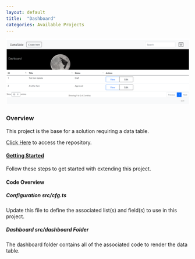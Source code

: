 ```yaml
---
layout: default
title:  "Dashboard"
categories: Available Projects
---
```

![Demo](/images/dashboard.png)

### Overview

This project is the base for a solution requiring a data table.

[Click Here](https://github.com/datta-framework/dashboard) to access the repository.

#### [Getting Started](/jump-start-projects/overview)

Follow these steps to get started with extending this project.

#### Code Overview

##### Configuration _src/cfg.ts_

Update this file to define the associated list(s) and field(s) to use in this project.

##### Dashboard _src/dashboard_ Folder

The dashboard folder contains all of the associated code to render the data table.
